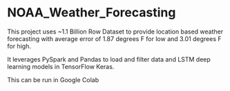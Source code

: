 # NOAA_Weather_Forecasting

This project uses ~1.1 Billion Row Dataset to provide location based weather forecasting with average error of 1.87 degrees F for low and 3.01 degrees F for high. 

It leverages PySpark and Pandas to load and filter data and LSTM deep learning models in TensorFlow Keras.

This can be run in Google Colab
